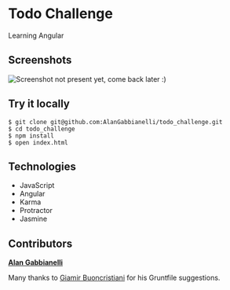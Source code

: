 # Todo Challenge

Learning Angular

Screenshots
-----------
![Screenshot not present yet, come back later :)](./images/screenshot_1.png?raw=true)

Try it locally
--------------
```
$ git clone git@github.com:AlanGabbianelli/todo_challenge.git
$ cd todo_challenge
$ npm install
$ open index.html
```

Technologies
-------------
- JavaScript
- Angular
- Karma
- Protractor
- Jasmine

Contributors
-------------
**[Alan Gabbianelli](https://github.com/AlanGabbianelli)**

Many thanks to [Giamir Buoncristiani](https://github.com/giamir) for his Gruntfile suggestions.
